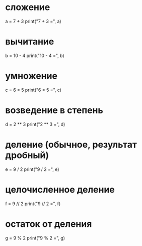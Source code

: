 # сложение
a = 7 + 3
print("7 + 3 =", a)

# вычитание
b = 10 - 4
print("10 - 4 =", b)

# умножение
c = 6 * 5
print("6 * 5 =", c)

# возведение в степень
d = 2 ** 3
print("2 ** 3 =", d)

# деление (обычное, результат дробный)
e = 9 / 2
print("9 / 2 =", e)

# целочисленное деление
f = 9 // 2
print("9 // 2 =", f)

# остаток от деления
g = 9 % 2
print("9 % 2 =", g)
